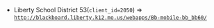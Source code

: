  - Liberty School District 53(`client_id=2050`) => [`http://blackboard.liberty.k12.mo.us/webapps/Bb-mobile-bb_bb60/`](http://blackboard.liberty.k12.mo.us/webapps/Bb-mobile-bb_bb60/)
